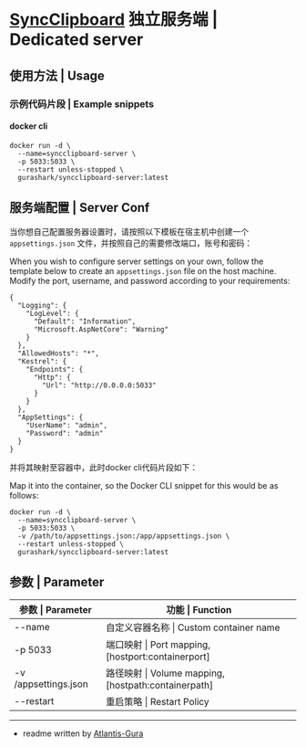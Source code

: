# [SyncClipboard](https://github.com/Jeric-X/SyncClipboard) 独立服务端 | Dedicated server

## 使用方法 | Usage

### 示例代码片段 | Example snippets

#### docker cli

```
docker run -d \
  --name=syncclipboard-server \
  -p 5033:5033 \
  --restart unless-stopped \
  gurashark/syncclipboard-server:latest
```

## 服务端配置 | Server Conf

当你想自己配置服务器设置时，请按照以下模板在宿主机中创建一个 `appsettings.json` 文件，并按照自己的需要修改端口，账号和密码：

When you wish to configure server settings on your own, follow the template below to create an `appsettings.json` file on the host machine. Modify the port, username, and password according to your requirements:

```
{
  "Logging": {
    "LogLevel": {
      "Default": "Information",
      "Microsoft.AspNetCore": "Warning"
    }
  },
  "AllowedHosts": "*",
  "Kestrel": {
    "Endpoints": {
      "Http": {
        "Url": "http://0.0.0.0:5033"
      }
    }
  },
  "AppSettings": {
    "UserName": "admin",
    "Password": "admin"
  }
}
```

并将其映射至容器中，此时docker cli代码片段如下：

Map it into the container, so the Docker CLI snippet for this would be as follows:

```
docker run -d \
  --name=syncclipboard-server \
  -p 5033:5033 \
  -v /path/to/appsettings.json:/app/appsettings.json \
  --restart unless-stopped \
  gurashark/syncclipboard-server:latest
```

## 参数 | Parameter

| 参数 \|  Parameter   | 功能 \|  Function                                    |
| -------------------- | ---------------------------------------------------- |
| --name               | 自定义容器名称 \| Custom container name              |
| -p 5033              | 端口映射 \| Port mapping, [hostport:containerport]   |
| -v /appsettings.json | 路径映射 \| Volume mapping, [hostpath:containerpath] |
| --restart            | 重启策略 \|  Restart Policy                          |

----

- readme written by [Atlantis-Gura](https://github.com/Atlantis-Gura)
